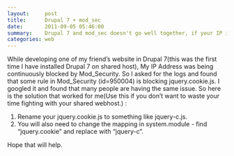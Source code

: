 ```yaml
---
layout:     post
title:      Drupal 7 + mod_sec
date:       2011-09-05 05:46:00
summary:    Drupal 7 and mod_sec doesn't go well together, if your IP is getting banned by your site, here is a solution.
categories: web
---
```


While developing one of my friend’s website in Drupal 7(this was the first time I have installed Drupal 7 on shared host), My IP Address was being continuously blocked by Mod\_Security. So I asked for the logs and found that some rule in Mod\_Security (id=950004) is blocking jquery.cookie.js. I googled it and found that many people are having the same issue.
So here is the solution that worked for me(Use this if you don’t want to waste your time fighting with your shared webhost.) :

1. Rename your jquery.cookie.js to something like jquery-c.js.
2. You will also need to change the mapping in system.module - find “jquery.cookie” and replace with “jquery-c”.

Hope that will help.